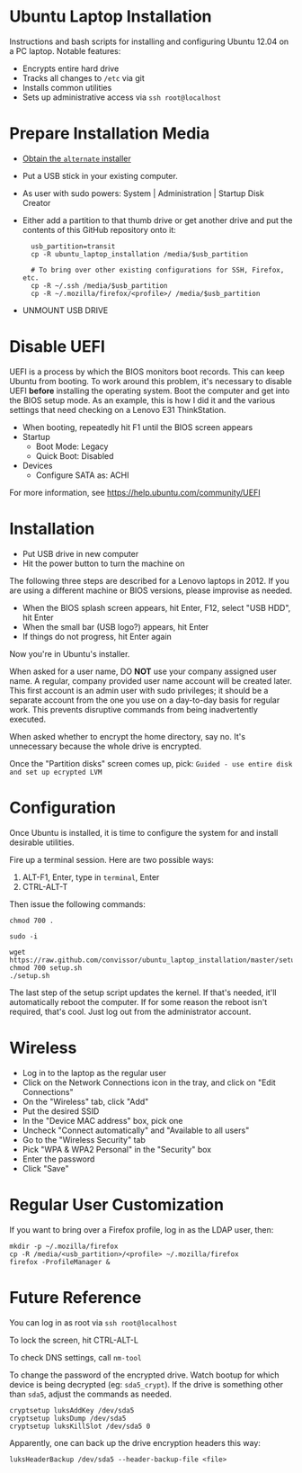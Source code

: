 Ubuntu Laptop Installation
==========================

Instructions and bash scripts for installing and configuring Ubuntu 12.04
on a PC laptop.  Notable features:

* Encrypts entire hard drive
* Tracks all changes to `/etc` via git
* Installs common utilities
* Sets up administrative access via `ssh root@localhost`


Prepare Installation Media
==========================

* [Obtain the `alternate` installer](http://releases.ubuntu.com/12.04/)
* Put a USB stick in your existing computer.
* As user with sudo powers:  System | Administration | Startup Disk Creator
* Either add a partition to that thumb drive or get another drive and put
the contents of this GitHub repository onto it:

        usb_partition=transit
        cp -R ubuntu_laptop_installation /media/$usb_partition

        # To bring over other existing configurations for SSH, Firefox, etc.
        cp -R ~/.ssh /media/$usb_partition
        cp -R ~/.mozilla/firefox/<profile>/ /media/$usb_partition

* UNMOUNT USB DRIVE


Disable UEFI
============

UEFI is a process by which the BIOS monitors boot records.  This can keep Ubuntu from
booting.  To work around this problem, it's necessary to disable UEFI __before__
installing the operating system.  Boot the computer and get into the BIOS setup
mode.  As an example, this is how I did it and the various settings that need
checking on a Lenovo E31 ThinkStation.

* When booting, repeatedly hit F1 until the BIOS screen appears
* Startup
	* Boot Mode: Legacy
	* Quick Boot: Disabled
* Devices
	* Configure SATA as: ACHI

For more information, see https://help.ubuntu.com/community/UEFI


Installation
=============

* Put USB drive in new computer
* Hit the power button to turn the machine on

The following three steps are described for a Lenovo laptops in 2012.  If
you are using a different machine or BIOS versions, please improvise as
needed.

* When the BIOS splash screen appears, hit Enter, F12, select "USB HDD",
hit Enter
* When the small bar (USB logo?) appears, hit Enter
* If things do not progress, hit Enter again

Now you're in Ubuntu's installer.

When asked for a user name, DO __NOT__ use your company assigned user name.
A regular, company provided user name account will be created later.
This first account is an admin user with sudo privileges; it should be a
separate account from the one you use on a day-to-day basis for regular work.
This prevents disruptive commands from being inadvertently executed.

When asked whether to encrypt the home directory, say no.  It's unnecessary because
the whole drive is encrypted.

Once the "Partition disks" screen comes up, pick: `Guided - use entire disk
and set up ecrypted LVM`


Configuration
=============

Once Ubuntu is installed, it is time to configure the system for and
install desirable utilities.

Fire up a terminal session.  Here are two possible ways:

1. ALT-F1, Enter, type in `terminal`, Enter
1. CTRL-ALT-T

Then issue the following commands:

    chmod 700 .

    sudo -i

    wget https://raw.github.com/convissor/ubuntu_laptop_installation/master/setup.sh
    chmod 700 setup.sh
    ./setup.sh

The last step of the setup script updates the kernel.  If that's needed,
it'll automatically reboot the computer.  If for some reason the reboot
isn't required, that's cool.  Just log out from the administrator account.


Wireless
========

* Log in to the laptop as the regular user
* Click on the Network Connections icon in the tray, and click on
"Edit Connections"
* On the "Wireless" tab, click "Add"
* Put the desired SSID
* In the "Device MAC address" box, pick one
* Uncheck "Connect automatically" and "Available to all users"
* Go to the "Wireless Security" tab
* Pick "WPA & WPA2 Personal" in the "Security" box
* Enter the password
* Click "Save"


Regular User Customization
==========================

If you want to bring over a Firefox profile, log in as the LDAP user, then:

    mkdir -p ~/.mozilla/firefox
    cp -R /media/<usb_partition>/<profile> ~/.mozilla/firefox
    firefox -ProfileManager &


Future Reference
================

You can log in as root via `ssh root@localhost`

To lock the screen, hit CTRL-ALT-L

To check DNS settings, call `nm-tool`

To change the password of the encrypted drive.  Watch bootup for which device
is being decrypted (eg: `sda5_crypt`).  If the drive is something other than
`sda5`, adjust the commands as needed.

    cryptsetup luksAddKey /dev/sda5
    cryptsetup luksDump /dev/sda5
    cryptsetup luksKillSlot /dev/sda5 0

Apparently, one can back up the drive encryption headers this way:

    luksHeaderBackup /dev/sda5 --header-backup-file <file>
